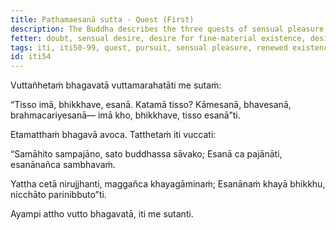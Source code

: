 ```yaml
---
title: Paṭhamaesanā sutta - Quest (First)
description: The Buddha describes the three quests of sensual pleasure, renewed existence, and spiritual life.
fetter: doubt, sensual desire, desire for fine-material existence, desire for immaterial existence, ignorance
tags: iti, iti50-99, quest, pursuit, sensual pleasure, renewed existence, spiritual life, cessation, cease, desireless, satisfied, quenched, buddha
id: iti54
---
```


Vuttañhetaṁ bhagavatā vuttamarahatāti me sutaṁ:

“Tisso imā, bhikkhave, esanā. Katamā tisso? Kāmesanā, bhavesanā, brahmacariyesanā— imā kho, bhikkhave, tisso esanā”ti.

Etamatthaṁ bhagavā avoca. Tatthetaṁ iti vuccati:

“Samāhito sampajāno,
sato buddhassa sāvako;
Esanā ca pajānāti,
esanānañca sambhavaṁ.

Yattha cetā nirujjhanti,
maggañca khayagāminaṁ;
Esanānaṁ khayā bhikkhu,
nicchāto parinibbuto”ti.

Ayampi attho vutto bhagavatā, iti me sutanti.